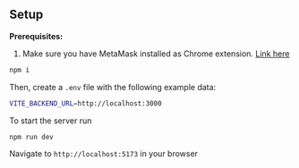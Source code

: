 ## Setup

**Prerequisites:**

1. Make sure you have MetaMask installed as Chrome extension. [Link here](https://metamask.io/download/)

```bash
npm i
```

Then, create a `.env` file with the following example data:

```bash
VITE_BACKEND_URL=http://localhost:3000
```

To start the server run

```bash
npm run dev
```

Navigate to `http://localhost:5173` in your browser

